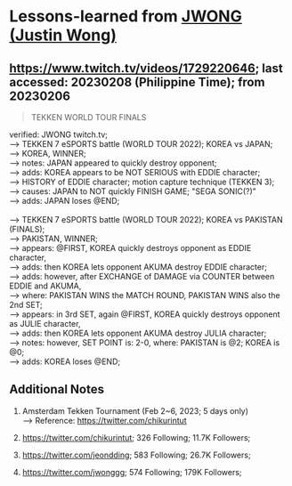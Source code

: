 # Lessons-learned from [JWONG (Justin Wong)](https://twitter.com/JWonggg?ref_src=twsrc%5Egoogle%7Ctwcamp%5Eserp%7Ctwgr%5Eauthor)

## https://www.twitch.tv/videos/1729220646; last accessed: 20230208 (Philippine Time); from 20230206

> TEKKEN WORLD TOUR FINALS

verified: JWONG twitch.tv;<br/>
--> TEKKEN 7 eSPORTS battle (WORLD TOUR 2022); KOREA vs JAPAN;<br/>
--> KOREA, WINNER;<br/>
--> notes: JAPAN appeared to quickly destroy opponent;<br/>
--> adds: KOREA appears to be NOT SERIOUS with EDDIE character;<br/>
--> HISTORY of EDDIE character; motion capture technique (TEKKEN 3);<br/>
--> causes: JAPAN to NOT quickly FINISH GAME; "SEGA SONIC(?)"<br/>
--> adds: JAPAN loses @END;<br/>
<br/>
--> TEKKEN 7 eSPORTS battle (WORLD TOUR 2022); KOREA vs PAKISTAN (FINALS);<br/>
--> PAKISTAN, WINNER;<br/>
--> appears: @FIRST, KOREA quickly destroys opponent as EDDIE character,<br/>
--> adds: then KOREA lets opponent AKUMA destroy EDDIE character;<br/>
--> adds: however, after EXCHANGE of DAMAGE via COUNTER between EDDIE and AKUMA, <br/>
--> where: PAKISTAN WINS the MATCH ROUND, PAKISTAN WINS also the 2nd SET;<br/>
--> appears: in 3rd SET, again @FIRST, KOREA quickly destroys opponent as JULIE character,<br/>
--> adds: then KOREA lets opponent AKUMA destroy JULIA character;<br/>
--> notes: however, SET POINT is: 2-0, where: PAKISTAN is @2; KOREA is @0;<br/>
--> adds: KOREA loses @END;

## Additional Notes

1) Amsterdam Tekken Tournament (Feb 2~6, 2023; 5 days only)<br/>
--> Reference: https://twitter.com/chikurintut 

2) https://twitter.com/chikurintut; 326 Following; 11.7K Followers;<br/>
3) https://twitter.com/jeondding; 583 Following; 26.7K Followers;<br/>
4) https://twitter.com/jwonggg; 574 Following; 179K Followers;<br/>
